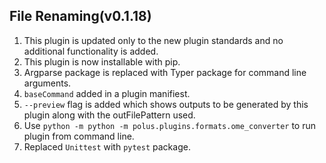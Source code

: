 ## File Renaming(v0.1.18)

1. This plugin is updated only to the new plugin standards and no additional functionality is added.
2. This plugin is now installable with pip.
3. Argparse package is replaced with Typer package for command line arguments.
4. `baseCommand` added in a plugin manifiest.
5. `--preview` flag is added which shows outputs to be generated by this plugin along with the outFilePattern used.
6. Use `python -m python -m polus.plugins.formats.ome_converter` to run plugin from command line.
7. Replaced `Unittest` with `pytest` package.
